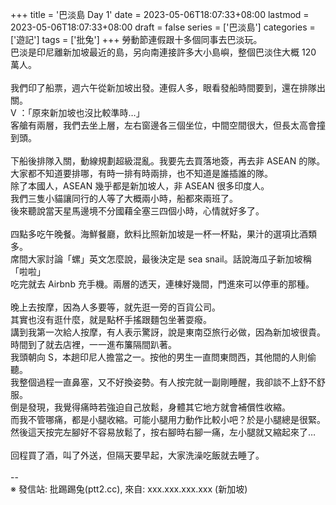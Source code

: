 +++
title = '巴淡島 Day 1'
date = 2023-05-06T18:07:33+08:00
lastmod = 2023-05-06T18:07:33+08:00
draft = false
series = ['巴淡島']
categories = ['遊記']
tags = ['批兔']
+++
勞動節連假跟十多個同事去巴淡玩。<br>
巴淡是印尼離新加坡最近的島，另向南連接許多大小島嶼，整個巴淡住大概 120 萬人。<br>
<br>
我們印了船票，週六午從新加坡出發。連假人多，眼看發船時間要到，還在排隊出關。<br>
V ：「原來新加坡也沒比較準時…」<br>
客艙有兩層，我們去坐上層，左右窗邊各三個坐位，中間空間很大，但長太高會撞到頭。<br>
<br>
下船後排隊入關，動線規劃超級混亂。我要先去買落地簽，再去非 ASEAN 的隊。<br>
大家都不知道要排哪，有時一排有時兩排，也不知道是誰插誰的隊。<br>
除了本國人，ASEAN 幾乎都是新加坡人，非 ASEAN 很多印度人。<br>
我們三隻小貓讓同行的人等了大概兩小時，船都來兩班了。<br>
後來聽說當天星馬邊境不分國藉全塞三四個小時，心情就好多了。<br>
<br>
四點多吃午晚餐。海鮮餐廳，飲料比照新加坡是一杯一杯點，果汁的選項比酒類多。<br>
席間大家討論「螺」英文怎麼說，最後決定是 sea snail。話說海瓜子新加坡稱「啦啦」<br>
吃完就去 Airbnb 充手機。兩層的透天，連棟好幾間，門進來可以停車的那種。<br>
<br>
晚上去按摩，因為人多要等，就先逛一旁的百貨公司。<br>
其實也沒有逛什麼，就是點杯手搖跟麵包坐著耍癈。<br>
講到我第一次給人按摩，有人表示驚訝，說是東南亞旅行必做，因為新加坡很貴。<br>
時間到了就去店裡，一一進布簾隔間趴著。<br>
我頭朝向 S，本趟印尼人擔當之一。按他的男生一直問東問西，其他間的人則偷聽。<br>
我整個過程一直鼻塞，又不好換姿勢。有人按完就一副剛睡醒，我卻談不上舒不舒服。<br>
倒是發現，我覺得痛時若強迫自己放鬆，身體其它地方就會補償性收縮。<br>
而我不管哪痛，都是小腿收縮。可能小腿用力動作比較小吧？於是小腿總是很緊。<br>
然後這天按完左腳好不容易放鬆了，按右腳時右腳一痛，左小腿就又縮起來了…<br>
<br>
回程買了酒，叫了外送，但隔天要早起，大家洗澡吃飯就去睡了。<br>
<br>
--<br>
※ 發信站: 批踢踢兔(ptt2.cc), 來自: xxx.xxx.xxx.xxx (新加坡)<br>
